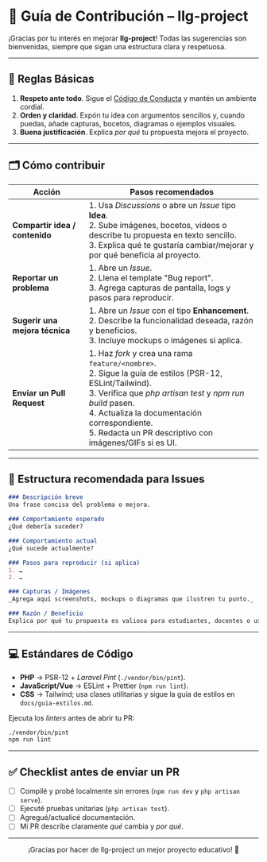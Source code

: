 # 🤝 Guía de Contribución – llg-project

¡Gracias por tu interés en mejorar **llg-project**! Todas las sugerencias son bienvenidas, siempre que sigan una estructura clara y respetuosa.

---

## 📌 Reglas Básicas

1. **Respeto ante todo**. Sigue el [Código de Conducta](CODE_OF_CONDUCT.md) y mantén un ambiente cordial.
2. **Orden y claridad**. Expón tu idea con argumentos sencillos y, cuando puedas, añade capturas, bocetos, diagramas o ejemplos visuales.
3. **Buena justificación**. Explica *por qué* tu propuesta mejora el proyecto.

---

## 🗂️ Cómo contribuir

| Acción | Pasos recomendados |
|--------|-------------------|
| **Compartir idea / contenido** | 1. Usa *Discussions* o abre un *Issue* tipo **Idea**.<br>2. Sube imágenes, bocetos, videos o describe tu propuesta en texto sencillo.<br>3. Explica qué te gustaría cambiar/mejorar y por qué beneficia al proyecto. |
| **Reportar un problema** | 1. Abre un *Issue*.<br>2. Llena el template "Bug report".<br>3. Agrega capturas de pantalla, logs y pasos para reproducir. |
| **Sugerir una mejora técnica** | 1. Abre un *Issue* con el tipo **Enhancement**.<br>2. Describe la funcionalidad deseada, razón y beneficios.<br>3. Incluye mockups o imágenes si aplica. |
| **Enviar un Pull Request** | 1. Haz *fork* y crea una rama `feature/<nombre>`.<br>2. Sigue la guía de estilos (PSR-12, ESLint/Tailwind).<br>3. Verifica que *php artisan test* y *npm run build* pasen.<br>4. Actualiza la documentación correspondiente.<br>5. Redacta un PR descriptivo con imágenes/GIFs si es UI. |

---

## 📝 Estructura recomendada para Issues

```markdown
### Descripción breve
Una frase concisa del problema o mejora.

### Comportamiento esperado
¿Qué debería suceder?

### Comportamiento actual
¿Qué sucede actualmente?

### Pasos para reproducir (si aplica)
1. …
2. …

### Capturas / Imágenes
_Agrega aquí screenshots, mockups o diagramas que ilustren tu punto._

### Razón / Beneficio
Explica por qué tu propuesta es valiosa para estudiantes, docentes o usuarios finales.
```

---

## 💻 Estándares de Código

* **PHP** → PSR-12 + *Laravel Pint* (`./vendor/bin/pint`).
* **JavaScript/Vue** → ESLint + Prettier (`npm run lint`).
* **CSS** → Tailwind; usa clases utilitarias y sigue la guía de estilos en `docs/guia-estilos.md`.

Ejecuta los *linters* antes de abrir tu PR:
```bash
./vendor/bin/pint
npm run lint
```

---

## ✅ Checklist antes de enviar un PR

- [ ] Compilé y probé localmente sin errores (`npm run dev` y `php artisan serve`).
- [ ] Ejecuté pruebas unitarias (`php artisan test`).
- [ ] Agregué/actualicé documentación.
- [ ] Mi PR describe claramente *qué* cambia y *por qué*.

---

<p align="center">¡Gracias por hacer de llg-project un mejor proyecto educativo! 🙌</p>
